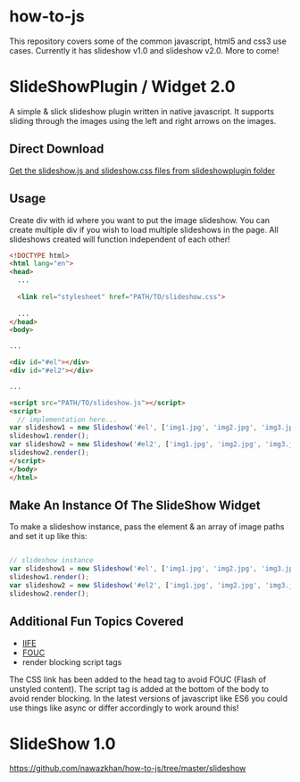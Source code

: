 # how-to-js
This repository covers some of the common javascript, html5 and css3 use cases. Currently it has slideshow v1.0 and slideshow v2.0. More to come!

# SlideShowPlugin / Widget 2.0
A simple & slick slideshow plugin written in native javascript. It supports sliding through the images using the left and right
arrows on the images.

## Direct Download

[Get the slideshow.js and slideshow.css files from slideshowplugin folder](https://github.com/nawazkhan/how-to-js/tree/master/slideshowplugin)

## Usage

Create div with id where you want to put the image slideshow. You can create multiple div if you wish to load multiple slideshows in the page. All slideshows created will function independent of each other!

```html
<!DOCTYPE html>
<html lang="en">
<head>
  ...
  
  <link rel="stylesheet" href="PATH/TO/slideshow.css">
  
  ...
</head>
<body>

...

<div id="#el"></div>
<div id="#el2"></div>

...

<script src="PATH/TO/slideshow.js"></script>
<script>
  // implementation here...
var slideshow1 = new Slideshow('#el', ['img1.jpg', 'img2.jpg', 'img3.jpg']);
slideshow1.render();
var slideshow2 = new Slideshow('#el2', ['img1.jpg', 'img2.jpg', 'img3.jpg']);
slideshow2.render();
</script>
</body>
</html>
```

## Make An Instance Of The SlideShow Widget

To make a slideshow instance, pass the element & an array of image paths and set it up like this:

```javascript

// slideshow instance
var slideshow1 = new Slideshow('#el', ['img1.jpg', 'img2.jpg', 'img3.jpg']);
slideshow1.render();
var slideshow2 = new Slideshow('#el2', ['img1.jpg', 'img2.jpg', 'img3.jpg']);
slideshow2.render();
```

## Additional Fun Topics Covered

* [IIFE](https://developer.mozilla.org/en-US/docs/Glossary/IIFE)
* [FOUC](https://en.wikipedia.org/wiki/Flash_of_unstyled_content)
* render blocking script tags

The CSS link has been added to the head tag to avoid FOUC (Flash of unstyled content). 
The script tag is added at the bottom of the body to avoid render blocking. In the latest versions of javascript like ES6 you could use things like async or differ accordingly to work around this!


# SlideShow 1.0
https://github.com/nawazkhan/how-to-js/tree/master/slideshow